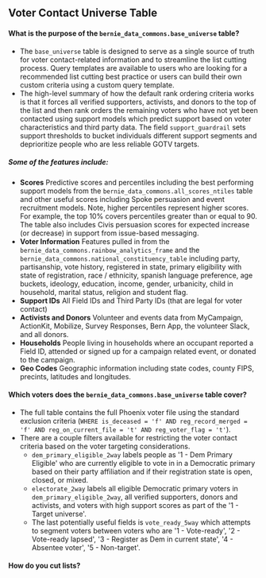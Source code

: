 
## Voter Contact Universe Table

#### What is the purpose of the `bernie_data_commons.base_universe` table?
* The `base_universe` table is designed to serve as a single source of truth for voter contact-related information and to streamline the list cutting process. Query templates are available to users who are looking for a recommended list cutting best practice or users can build their own custom criteria using a custom query template. 
* The high-level summary of how the default rank ordering criteria works is that it forces all verified supporters, activists, and donors to the top of the list and then rank orders the remaining voters who have not yet been contacted using support models which predict support based on voter characteristics and third party data. The field `support_guardrail` sets support thresholds to bucket individuals different support segments and deprioritize people who are less reliable GOTV targets.

##### Some of the features include:
* **Scores** Predictive scores and percentiles including the best performing support models from the `bernie_data_commons.all_scores_ntiles` table and other useful scores including Spoke persuasion and event recruitment models. Note, higher percentiles represent higher scores. For example, the top 10% covers percentiles greater than or equal to 90. The table also includes Civis persuasion scores for expected increase (or decrease) in support from issue-based messaging.
* **Voter Information** Features pulled in from the `bernie_data_commons.rainbow_analytics_frame` and the `bernie_data_commons.national_constituency_table` including party, partisanship, vote history, registered in state, primary eligibility with state of registration, race / ethnicity, spanish language preference, age buckets, ideology, education, income, gender, urbanicity, child in household, marital status, religion and student flag.
* **Support IDs** All Field IDs and Third Party IDs (that are legal for voter contact)
* **Activists and Donors** Volunteer and events data from MyCampaign, ActionKit, Mobilize, Survey Responses, Bern App, the volunteer Slack, and all donors.
* **Households** People living in households where an occupant reported a Field ID, attended or signed up for a campaign related event, or donated to the campaign.
* **Geo Codes** Geographic information including state codes, county FIPS, precints, latitudes and longitudes.

#### Which voters does the `bernie_data_commons.base_universe` table cover?
* The full table contains the full Phoenix voter file using the standard exclusion criteria (`WHERE is_deceased = 'f' AND reg_record_merged = 'f' AND reg_on_current_file = 't' AND reg_voter_flag = 't'`). 
* There are a couple filters available for restricting the voter contact criteria based on the voter targeting considerations.
    * `dem_primary_eligible_2way` labels people as '1 - Dem Primary Eligible' who are currently eligible to vote in in a Democratic primary based on their party affiliation and if their registration state is open, closed, or mixed.
    * `electorate_2way` labels all eligible Democratic primary voters in `dem_primary_eligible_2way`, all verified supporters, donors and activists, and voters with high support scores as part of the '1 - Target universe'.
    * The last potentially useful fields is `vote_ready_5way` which attempts to segment voters between voters who are '1 - Vote-ready', '2 - Vote-ready lapsed', '3 - Register as Dem in current state',  '4 - Absentee voter', '5 - Non-target'.
    
#### How do you cut lists? 
    




